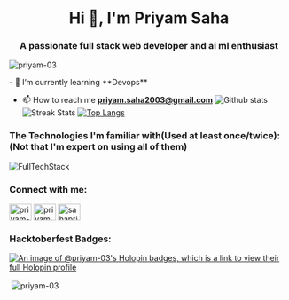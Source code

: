 <h1 align="center">Hi 👋, I'm Priyam Saha</h1>
<h3 align="center">A passionate full stack web developer and ai ml enthusiast</h3>
<!-- <img  width=100% height = 420px alt = "coding"src="https://camo.githubusercontent.com/c1dcb74cc1c1835b1d716f5051499a2814c683c806b15f04b0eba492863703e9/68747470733a2f2f63646e2e6472696262626c652e636f6d2f75736572732f3733303730332f73637265656e73686f74732f363538313234332f6176656e746f2e676966"> -->
<p align="left"> <img src="https://komarev.com/ghpvc/?username=priyam-03&label=Profile%20views&color=0e75b6&style=flat" alt="priyam-03" /> </p>
- 🌱 I’m currently learning **Devops**

- 📫 How to reach me **priyam.saha2003@gmail.com**
![Github stats](https://github-readme-stats-q6me.vercel.app/api?username=priyam-03&show_icons=true&count_private=true&layout=compact&theme=react&hide_border=true&bg_color=0D1117&locale=en)
![Streak Stats](https://github-readme-streak-stats.herokuapp.com/?username=priyam-03&layout=compact&theme=react&hide_border=true&bg_color=0D1117)
[![Top Langs](https://github-readme-stats.vercel.app/api/top-langs/?username=priyam-03&layout=donut-vertical&bg_color=0D1117)](https://github.com/priyam-03)

### The Technologies I'm familiar with(Used at least once/twice):(Not that I'm expert on using all of them)

![FullTechStack](https://skillicons.dev/icons?i=bash,c,cpp,css,docker,express,git,github,html,java,js,linux,markdown,mongo,mysql,next,nodejs,postgres,postman,powershell,python,qt,react,redis,regex,ruby,sqlite,spring,tailwind,typescript,vim,vscode,vite,flask,django,tensorflow,panda,numpy,matplotlib,pytorch,aws)



<h3 align="left">Connect with me:</h3>
<p align="left">
<a href="https://linkedin.com/in/priyam-saha-20057921b" target="blank"><img align="center" src="https://raw.githubusercontent.com/rahuldkjain/github-profile-readme-generator/master/src/images/icons/Social/linked-in-alt.svg" alt="priyam-saha-20057921b" height="30" width="40" /></a>
<a href="https://kaggle.com/priyam_saha03" target="blank"><img align="center" src="https://raw.githubusercontent.com/rahuldkjain/github-profile-readme-generator/master/src/images/icons/Social/kaggle.svg" alt="priyam_saha03" height="30" width="40" /></a>
<a href="https://www.leetcode.com/sahapriyam" target="blank"><img align="center" src="https://raw.githubusercontent.com/rahuldkjain/github-profile-readme-generator/master/src/images/icons/Social/leet-code.svg" alt="sahapriyam" height="30" width="40" /></a>
</p>


<h3 align="left">Hacktoberfest Badges:</h3>

[![An image of @priyam-03's Holopin badges, which is a link to view their full Holopin profile](https://holopin.me/priyam03)](https://holopin.io/@priyam03)


<p>&nbsp;<img align="center" src="https://github-readme-stats.vercel.app/api?username=priyam-03&show_icons=true&locale=en" alt="priyam-03" /></p>
